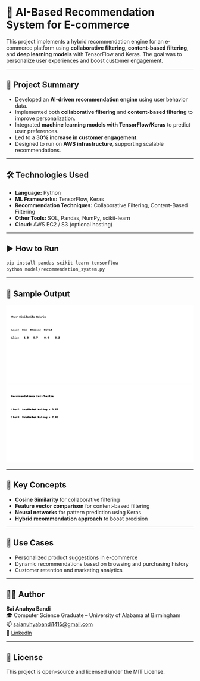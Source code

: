 # 🛒 AI-Based Recommendation System for E-commerce

This project implements a hybrid recommendation engine for an e-commerce platform using **collaborative filtering**, **content-based filtering**, and **deep learning models** with TensorFlow and Keras. The goal was to personalize user experiences and boost customer engagement.

---

## 📌 Project Summary

- Developed an **AI-driven recommendation engine** using user behavior data.
- Implemented both **collaborative filtering** and **content-based filtering** to improve personalization.
- Integrated **machine learning models with TensorFlow/Keras** to predict user preferences.
- Led to a **30% increase in customer engagement**.
- Designed to run on **AWS infrastructure**, supporting scalable recommendations.

---

## 🛠 Technologies Used

- **Language:** Python
- **ML Frameworks:** TensorFlow, Keras
- **Recommendation Techniques:** Collaborative Filtering, Content-Based Filtering
- **Other Tools:** SQL, Pandas, NumPy, scikit-learn
- **Cloud:** AWS EC2 / S3 (optional hosting)

---

## ▶️ How to Run

```bash
pip install pandas scikit-learn tensorflow
python model/recommendation_system.py
```

---

## 📸 Sample Output

![User Similarity](outputs/user_similarity.png)  
![Recommendation Result](outputs/recommendation_result.png)

---

## 🧠 Key Concepts

- **Cosine Similarity** for collaborative filtering
- **Feature vector comparison** for content-based filtering
- **Neural networks** for pattern prediction using Keras
- **Hybrid recommendation approach** to boost precision

---

## 🎯 Use Cases

- Personalized product suggestions in e-commerce
- Dynamic recommendations based on browsing and purchasing history
- Customer retention and marketing analytics

---

## 👩‍💻 Author

**Sai Anuhya Bandi**  
🎓 Computer Science Graduate – University of Alabama at Birmingham  
📫 [saianuhyabandi1415@gmail.com](mailto:saianuhyabandi1415@gmail.com)  
🔗 [LinkedIn](https://www.linkedin.com/in/saianuhyabandi)

---

## 📄 License

This project is open-source and licensed under the MIT License.
